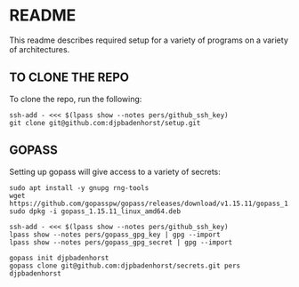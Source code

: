 # README
This readme describes required setup for a variety of programs on a variety of architectures.

## TO CLONE THE REPO
To clone the repo, run the following:

```
ssh-add - <<< $(lpass show --notes pers/github_ssh_key)
git clone git@github.com:djpbadenhorst/setup.git
```

## GOPASS
Setting up gopass will give access to a variety of secrets:

```
sudo apt install -y gnupg rng-tools
wget https://github.com/gopasspw/gopass/releases/download/v1.15.11/gopass_1.15.11_linux_amd64.deb
sudo dpkg -i gopass_1.15.11_linux_amd64.deb

ssh-add - <<< $(lpass show --notes pers/github_ssh_key)
lpass show --notes pers/gopass_gpg_key | gpg --import
lpass show --notes pers/gopass_gpg_secret | gpg --import

gopass init djpbadenhorst
gopass clone git@github.com:djpbadenhorst/secrets.git pers djpbadenhorst
```
